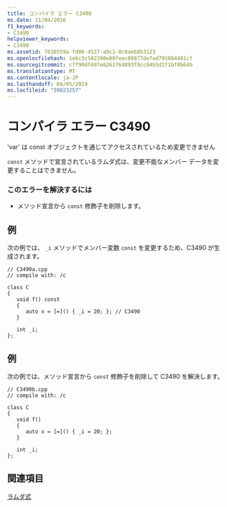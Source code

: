 ```yaml
---
title: コンパイラ エラー C3490
ms.date: 11/04/2016
f1_keywords:
- C3490
helpviewer_keywords:
- C3490
ms.assetid: 7638559a-fd06-4527-a9c1-0c8ae68b3123
ms.openlocfilehash: 1e6c3c502290e88feec89877de7ad791084401cf
ms.sourcegitcommit: c7f90df497e6261764893f9cc04b5d1f1bf0b64b
ms.translationtype: MT
ms.contentlocale: ja-JP
ms.lasthandoff: 04/05/2019
ms.locfileid: "59023257"
---
```

# <a name="compiler-error-c3490"></a>コンパイラ エラー C3490

'var' は const オブジェクトを通じてアクセスされているため変更できません

`const` メソッドで宣言されているラムダ式は、変更不能なメンバー データを変更することはできません。

### <a name="to-correct-this-error"></a>このエラーを解決するには

- メソッド宣言から `const` 修飾子を削除します。

## <a name="example"></a>例

次の例では、 `_i` メソッドでメンバー変数 `const` を変更するため、C3490 が生成されます。

```
// C3490a.cpp
// compile with: /c

class C
{
   void f() const
   {
      auto x = [=]() { _i = 20; }; // C3490
   }

   int _i;
};
```

## <a name="example"></a>例

次の例では、メソッド宣言から `const` 修飾子を削除して C3490 を解決します。

```
// C3490b.cpp
// compile with: /c

class C
{
   void f()
   {
      auto x = [=]() { _i = 20; };
   }

   int _i;
};
```

## <a name="see-also"></a>関連項目

[ラムダ式](../../cpp/lambda-expressions-in-cpp.md)